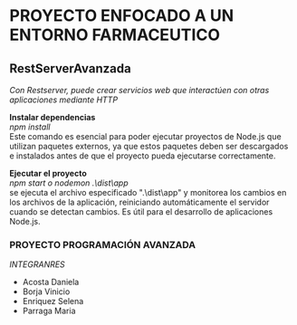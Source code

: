 # PROYECTO ENFOCADO A UN ENTORNO FARMACEUTICO
## RestServerAvanzada
*Con Restserver, puede crear servicios web que interactúen con otras aplicaciones mediante HTTP* <br>

**Instalar dependencias** <br>
*npm install* <br>
Este comando es esencial para poder ejecutar proyectos de Node.js que utilizan paquetes externos, ya que estos paquetes deben ser descargados e instalados antes de que el proyecto pueda ejecutarse correctamente. <br>


**Ejecutar el proyecto** <br>
*npm start o nodemon .\dist\app* <br>
se ejecuta el archivo especificado ".\dist\app" y monitorea los cambios en los archivos de la aplicación, reiniciando automáticamente el servidor cuando se detectan cambios. Es útil para el desarrollo de aplicaciones Node.js. <br>


### PROYECTO PROGRAMACIÓN AVANZADA <br>
*INTEGRANRES*
- Acosta Daniela
- Borja Vinicio
- Enriquez Selena
- Parraga Maria

